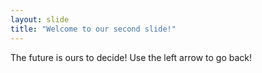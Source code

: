 ```yaml
---
layout: slide
title: "Welcome to our second slide!"
---
```

The future is ours to decide!
Use the left arrow to go back!
